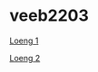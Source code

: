 # veeb2203
[Loeng 1](https://mihkelvali.github.io/veeb2203/loeng01/tervitus.html)

[Loeng 2](https://mihkelvali.github.io/veeb2203/loeng02)

